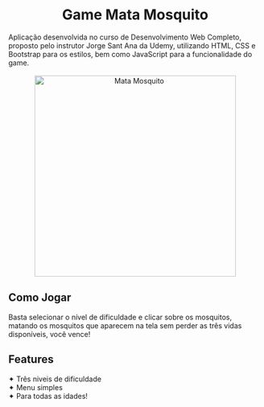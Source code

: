 <h1 align="center">Game Mata Mosquito</h1>
Aplicação desenvolvida no curso de Desenvolvimento Web Completo, proposto pelo instrutor Jorge Sant Ana da Udemy, utilizando HTML, CSS e Bootstrap para os 
estilos, bem como JavaScript para a funcionalidade do game.<br>
<br>
<div align="center">
  <img height="400" alt="Mata Mosquito" title="ImagemMataMosquito" src="https://user-images.githubusercontent.com/89158985/186244914-7c375c7a-b1c2-4b66-b181-8105874ca166.png" />
</div>

## Como Jogar ##
Basta selecionar o nível de dificuldade e clicar sobre os mosquitos, matando os mosquitos que aparecem na tela sem perder as três vidas disponíveis, você vence!

## Features ##
✦ Três niveis de dificuldade <br>
✦ Menu simples <br> 
✦ Para todas as idades!
